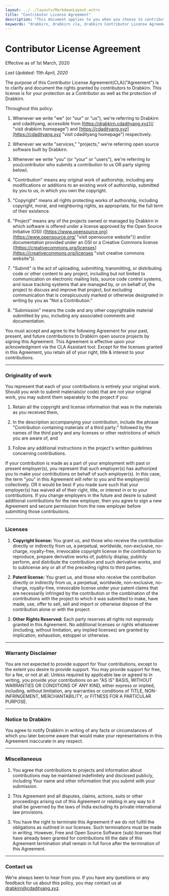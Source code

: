 ```yaml
---
layout: ../../layouts/MarkdownLayout.astro
title: "Contributor License Agreement"
description: "This document applies to you when you choose to contribute to drabkirn, and this Agreement is to clarify and document the rights granted by contributors to drabkirn."
keywords: "drabkirn, drabkirn cla, drabkirn Contributor License Agreement, Contributor License Agreement, open source, contribution"
---
```

<h1 class="text-center mb-3">
  Contributor License Agreement
</h1>

<p class="mb-1 fst-italic">Effective as of 1st March, 2020</p>

*Last Updated: 11th April, 2020*

The purpose of this Contributor License Agreement(CLA)("Agreement") is to clarify and document the rights granted by contributors to Drabkirn. This license is for your protection as a Contributor as well as the protection of Drabkirn.

Throughout this policy:
1. Whenever we write "we" (or "our" or "us"), we're referring to Drabkirn and cdadityang, accessible from [https://drabkirn.cdadityang.xyz](/ "visit drabkirn homepage") and [https://cdadityang.xyz](https://cdadityang.xyz "visit cdadityang homepage") respectively.

2. Whenever we write "services," "projects," we're referring open source software built by Drabkirn.

3. Whenever we write "you" (or "your" or "users"), we're referring to you(contributor who submits a contribution to us OR party signing below).

4. "Contribution" means any original work of authorship, including any modifications or additions to an existing work of authorship, submitted by you to us, in which you own the copyright.

5. "Copyright" means all rights protecting works of authorship, including copyright, moral, and neighboring rights, as appropriate, for the full term of their existence.

6. "Project" means any of the projects owned or managed by Drabkirn in which software is offered under a license approved by the Open Source Initiative (OSI) ([https://www.opensource.org](https://www.opensource.org/ "visit opensource website")) and/or documentation provided under an OSI or a Creative Commons license ([https://creativecommons.org/licenses](https://creativecommons.org/licenses "visit creative commons website")).

7. "Submit" is the act of uploading, submitting, transmitting, or distributing code or other content to any project, including but not limited to communication on electronic mailing lists, source code control systems, and issue tracking systems that are managed by, or on behalf of, the project to discuss and improve that project, but excluding communication that is conspicuously marked or otherwise designated in writing by you as "Not a Contribution."

8. "Submission" means the code and any other copyrightable material submitted by you, including any associated comments and documentation.


You must accept and agree to the following Agreement for your past, present, and future contributions to Drabkirn open source projects by signing this Agreement. This Agreement is effective upon your acknowledgment via the CLA Assistant tool. Except for the licenses granted in this Agreement, you retain all of your right, title & interest to your contributions.

-----

### Originality of work
You represent that each of your contributions is entirely your original work. Should you wish to submit materials(or code) that are not your original work, you may submit them separately to the project if you:
1. Retain all the copyright and license information that was in the materials as you received them,

2. In the description accompanying your contribution, include the phrase "Contribution containing materials of a third party:" followed by the names of the third party and any licenses or other restrictions of which you are aware of, and

3. Follow any additional instructions in the project's written guidelines concerning contributions.

If your contribution is made as a part of your employment with past or present employer(s), you represent that such employer(s) has authorized you to make your contributions on behalf of such employer(s). In this case, the term "you" in this Agreement will refer to you and the employer(s) collectively. OR it would be best if you made sure such that your employer(s) has waived all of their right, title, or interest in or to your contributions. If you change employers in the future and desire to submit additional contributions for the new employer, then you agree to sign a new Agreement and secure permission from the new employer before submitting those contributions.

-----

### Licenses
1. **Copyright license:** You grant us, and those who receive the contribution directly or indirectly from us, a perpetual, worldwide, non-exclusive, no-charge, royalty-free, irrevocable copyright license in the contribution to reproduce, prepare derivative works of, publicly display, publicly perform, and distribute the contribution and such derivative works, and to sublicense any or all of the preceding rights to third parties.

2. **Patent license:** You grant us, and those who receive the contribution directly or indirectly from us, a perpetual, worldwide, non-exclusive, no-charge, royalty-free, irrevocable license under your patent claims that are necessarily infringed by the contribution or the combination of the contributions with the project to which it was submitted to make, have made, use, offer to sell, sell and import or otherwise dispose of the contribution alone or with the project.

3. **Other Rights Reserved:** Each party reserves all rights not expressly granted in this Agreement. No additional licenses or rights whatsoever (including, without limitation, any implied licenses) are granted by implication, exhaustion, estoppel or otherwise.

-----

### Warranty Disclaimer
You are not expected to provide support for Your contributions, except to the extent you desire to provide support. You may provide support for free, for a fee, or not at all. Unless required by applicable law or agreed to in writing, you provide your contributions on an "AS IS" BASIS, WITHOUT WARRANTIES OR CONDITIONS OF ANY KIND, either express or implied, including, without limitation, any warranties or conditions of TITLE, NON- INFRINGEMENT, MERCHANTABILITY, or FITNESS FOR A PARTICULAR PURPOSE.

-----

### Notice to Drabkirn
You agree to notify Drabkirn in writing of any facts or circumstances of which you later become aware that would make your representations in this Agreement inaccurate in any respect.

-----

### Miscellaneous
1. You agree that contributions to projects and information about contributions may be maintained indefinitely and disclosed publicly, including Your name and other information that you submit with your submission.

2. This Agreement and all disputes, claims, actions, suits or other proceedings arising out of this Agreement or relating in any way to it shall be governed by the laws of India excluding its private international law provisions.

3. You have the right to terminate this Agreement if we do not fulfill the obligations as outlined in our licenses. Such terminations must be made in writing. However, Free and Open Source Software (sub) licenses that have already been granted for contributions till the date of this Agreement termination shall remain in full force after the termination of this Agreement.

-----

### Contact us
We’re always keen to hear from you. If you have any questions or any feedback for us about this policy, you may contact us at [drabkirn@cdadityang.xyz](mailto:drabkirn@cdadityang.xyz "our official email address").